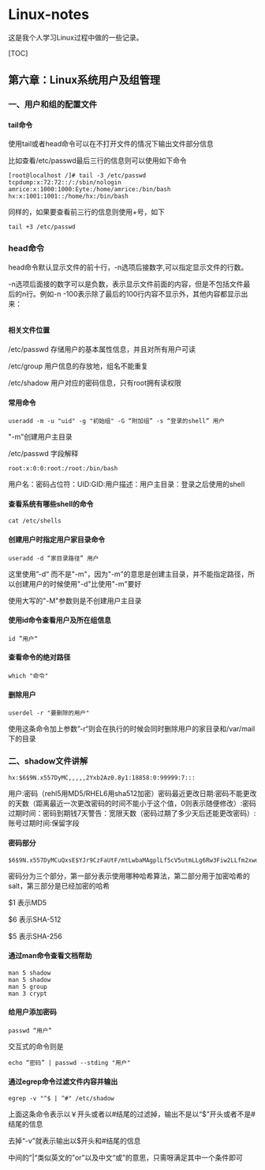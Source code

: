 # Linux-notes

这是我个人学习Linux过程中做的一些记录。

[TOC]

## 第六章：Linux系统用户及组管理

### 一、用户和组的配置文件

#### tail命令

使用tail或者head命令可以在不打开文件的情况下输出文件部分信息

比如查看/etc/passwd最后三行的信息则可以使用如下命令

```shell
[root@localhost /]# tail -3 /etc/passwd
tcpdump:x:72:72::/:/sbin/nologin
amrice:x:1000:1000:Eyte:/home/amrice:/bin/bash
hx:x:1001:1001::/home/hx:/bin/bash
```

同样的，如果要查看前三行的信息则使用+号，如下

```shell
tail +3 /etc/passwd
```

### head命令

head命令默认显示文件的前十行，-n选项后接数字,可以指定显示文件的行数。

-n选项后面接的数字可以是负数，表示显示文件前面的内容，但是不包括文件最后的n行。例如-n -100表示除了最后的100行内容不显示外，其他内容都显示出来：

```

```



#### 相关文件位置

/etc/passwd 存储用户的基本属性信息，并且对所有用户可读

/etc/group 用户信息的存放地，组名不能重复

/etc/shadow 用户对应的密码信息，只有root拥有读权限

#### 常用命令

```
useradd -m -u "uid" -g "初始组" -G “附加组” -s “登录的shell” 用户
```

"-m"创建用户主目录 

/etc/passwd 字段解释

```
root:x:0:0:root:/root:/bin/bash
```

用户名：密码占位符：UID:GID:用户描述：用户主目录：登录之后使用的shell

#### 查看系统有哪些shell的命令

```
cat /etc/shells
```

#### 创建用户时指定用户家目录命令

``` 
useradd -d “家目录路径” 用户
```

这里使用”-d“ 而不是"-m"，因为"-m"的意思是创建主目录，并不能指定路径，所以创建用户的时候使用"-d"比使用"-m"要好

使用大写的"-M"参数则是不创建用户主目录

#### 使用id命令查看用户及所在组信息

```
id ”用户“
```

#### 查看命令的绝对路径

``` 
which "命令"
```

#### 删除用户

```
userdel -r "要删除的用户"
```

使用这条命令加上参数”-r“则会在执行的时候会同时删除用户的家目录和/var/mail下的目录

### 二、shadow文件讲解

```shell
hx:$6$9N.x557DyMC,,,,,2Yxb2Az0.8y1:18858:0:99999:7:::
```

用户:密码（rehl5用MD5/RHEL6用sha512加密）密码最近更改日期:密码不能更改的天数（距离最近一次更改密码的时间不能小于这个值，0则表示随便修改）:密码过期时间：密码到期钱7天警告：宽限天数（密码过期了多少天后还能更改密码）:账号过期时间:保留字段

#### 密码部分

```
$6$9N.x557DyMCuQxsE$YJr9CzFaUtF/mtLwbaMAgplLf5cV5utmLLg6Rw3Fiw2LLfm2xwdCrXaZkYozPs6pKfQq6EVCpF2Yxb2Az0.8y1
```

密码分为三个部分，第一部分表示使用哪种哈希算法，第二部分用于加密哈希的salt，第三部分是已经加密的哈希

$1 表示MD5

$6 表示SHA-512

$5 表示SHA-256

#### 通过man命令查看文档帮助

```shell
man 5 shadow
man 5 shadow
man 5 group
man 3 crypt
```

#### 给用户添加密码

```
passwd “用户”
```

交互式的命令则是

```
echo “密码” | passwd --stding "用户"
```

#### 通过egrep命令过滤文件内容并输出

```
egrep -v "^$ | ^#" /etc/shadow
```

上面这条命令表示以￥开头或者以#结尾的过滤掉，输出不是以“$”开头或者不是#结尾的信息

去掉“-v”就表示输出以$开头和#结尾的信息

中间的”|“类似英文的”or”以及中文“或”的意思，只需呀满足其中一个条件即可

